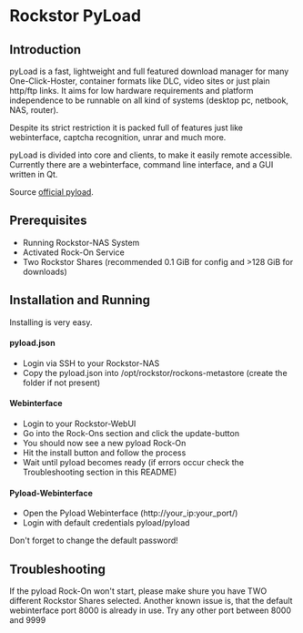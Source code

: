 # Rockstor PyLoad

## Introduction

pyLoad is a fast, lightweight and full featured download manager for many One-Click-Hoster, container formats like DLC, video sites or just plain http/ftp links. It aims for low hardware requirements and platform independence to be runnable on all kind of systems (desktop pc, netbook, NAS, router).

Despite its strict restriction it is packed full of features just like webinterface, captcha recognition, unrar and much more.

pyLoad is divided into core and clients, to make it easily remote accessible. Currently there are a webinterface, command line interface, and a GUI written in Qt.

Source [official pyload](https://pyload.net/).

## Prerequisites

- Running Rockstor-NAS System
- Activated Rock-On Service
- Two Rockstor Shares (recommended 0.1 GiB for config and >128 GiB for downloads)

## Installation and Running

Installing is very easy.

#### pyload.json

- Login via SSH to your Rockstor-NAS
- Copy the pyload.json into /opt/rockstor/rockons-metastore (create the folder if not present)

#### Webinterface

- Login to your Rockstor-WebUI
- Go into the Rock-Ons section and click the update-button
- You should now see a new pyload Rock-On
- Hit the install button and follow the process
- Wait until pyload becomes ready (if errors occur check the Troubleshooting section in this README)

#### Pyload-Webinterface

- Open the Pyload Webinterface (http://your_ip:your_port/)
- Login with default credentials pyload/pyload

Don't forget to change the default password!

## Troubleshooting
If the pyload Rock-On  won't start, please make shure you have TWO different Rockstor Shares selected.
Another known issue is, that the default webinterface port 8000 is already in use. Try any other port between 8000 and 9999
